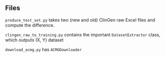 ## Files

`produce_test_set.py` takes two (new and old) ClinGen raw Excel files and compute the difference.

`clingen_raw_to_training.py` contains the important `DatasetExtractor` class, which outputs (X, Y) dataset

`download_acmg.py` has `ACMGDownloader`
